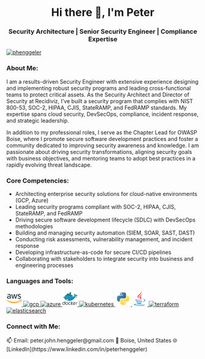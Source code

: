<h1 align="center">Hi there 👋, I'm Peter</h1>
<h3 align="center">Security Architecture | Senior Security Engineer | Compliance Expertise </h3>

<p align="left"> 
  <a href="https://github.com/ryo-ma/github-profile-trophy">
    <img src="https://github-profile-trophy.vercel.app/?username=phenggeler" alt="phenggeler" />
  </a> 
</p>

<h3 align="left">About Me:</h3>
<p>
I am a results-driven Security Engineer with extensive experience designing and implementing robust security programs and leading cross-functional teams to protect critical assets. As the Security Architect and Director of Security at Recidiviz, I’ve built a security program that complies with NIST 800-53, SOC-2, HIPAA, CJIS, StateRAMP, and FedRAMP standards. My expertise spans cloud security, DevSecOps, compliance, incident response, and strategic leadership. 

In addition to my professional roles, I serve as the Chapter Lead for OWASP Boise, where I promote secure software development practices and foster a community dedicated to improving security awareness and knowledge. I am passionate about driving security transformations, aligning security goals with business objectives, and mentoring teams to adopt best practices in a rapidly evolving threat landscape.
</p>

<h3 align="left">Core Competencies:</h3>
<ul>
  <li>Architecting enterprise security solutions for cloud-native environments (GCP, Azure)</li>
  <li>Leading security programs compliant with SOC-2, HIPAA, CJIS, StateRAMP, and FedRAMP</li>
  <li>Driving secure software development lifecycle (SDLC) with DevSecOps methodologies</li>
  <li>Building and managing security automation (SIEM, SOAR, SAST, DAST)</li>
  <li>Conducting risk assessments, vulnerability management, and incident response</li>
  <li>Developing infrastructure-as-code for secure CI/CD pipelines</li>
  <li>Collaborating with stakeholders to integrate security into business and engineering processes</li>
</ul>

<h3 align="left">Languages and Tools:</h3>
<p align="left"> 
  <a href="https://aws.amazon.com" target="_blank" rel="noreferrer"> 
    <img src="https://raw.githubusercontent.com/devicons/devicon/master/icons/amazonwebservices/amazonwebservices-original-wordmark.svg" alt="aws" width="40" height="40"/> 
  </a> 
  <a href="https://cloud.google.com" target="_blank" rel="noreferrer"> 
    <img src="https://www.vectorlogo.zone/logos/google_cloud/google_cloud-icon.svg" alt="gcp" width="40" height="40"/> 
  </a>
  <a href="https://azure.microsoft.com/en-in/" target="_blank" rel="noreferrer"> 
    <img src="https://www.vectorlogo.zone/logos/microsoft_azure/microsoft_azure-icon.svg" alt="azure" width="40" height="40"/> 
  </a>
  <a href="https://www.docker.com/" target="_blank" rel="noreferrer"> 
    <img src="https://raw.githubusercontent.com/devicons/devicon/master/icons/docker/docker-original-wordmark.svg" alt="docker" width="40" height="40"/> 
  </a> 
  <a href="https://kubernetes.io" target="_blank" rel="noreferrer"> 
    <img src="https://www.vectorlogo.zone/logos/kubernetes/kubernetes-icon.svg" alt="kubernetes" width="40" height="40"/> 
  </a> 
  <a href="https://www.python.org" target="_blank" rel="noreferrer"> 
    <img src="https://raw.githubusercontent.com/devicons/devicon/master/icons/python/python-original.svg" alt="python" width="40" height="40"/> 
  </a> 
  <a href="https://www.java.com" target="_blank" rel="noreferrer"> 
    <img src="https://raw.githubusercontent.com/devicons/devicon/master/icons/java/java-original.svg" alt="java" width="40" height="40"/> 
  </a> 
  <a href="https://www.terraform.io" target="_blank" rel="noreferrer"> 
    <img src="https://www.vectorlogo.zone/logos/terraformio/terraformio-icon.svg" alt="terraform" width="40" height="40"/> 
  </a>
  <a href="https://www.elastic.co" target="_blank" rel="noreferrer"> 
    <img src="https://www.vectorlogo.zone/logos/elastic/elastic-icon.svg" alt="elasticsearch" width="40" height="40"/> 
  </a>
</p>


<h3 align="left">Connect with Me:</h3>
<p>
📫 Email: peter.john.henggeler@gmail.com  
📍 Boise, United States  
🌐 [LinkedIn](https://www.linkedin.com/in/peterhenggeler)  
</p>


